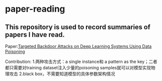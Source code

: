 # paper-reading

## This repository is used to record summaries of papers I have read.

Paper:[Targeted Backdoor Attacks on Deep Learning Systems Using Data Poisoning](https://arxiv.org/pdf/1712.05526v1.pdf)

Contribution: 
1.两种攻击方式：a single instance和 a pattern as the key；二者都只需要对training dataset注入少量的poisoning samples就可以对模型实现物理攻击
2.black box，不需要知道模型的具体参数架构情况
